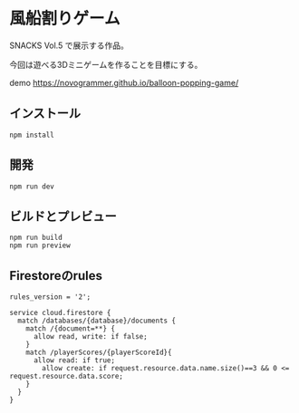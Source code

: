 # 風船割りゲーム
SNACKS Vol.5 で展示する作品。

今回は遊べる3Dミニゲームを作ることを目標にする。

demo https://novogrammer.github.io/balloon-popping-game/


## インストール
```
npm install
```


## 開発
```
npm run dev
```

## ビルドとプレビュー

```
npm run build
npm run preview
```

## Firestoreのrules

```
rules_version = '2';

service cloud.firestore {
  match /databases/{database}/documents {
    match /{document=**} {
      allow read, write: if false;
    }
    match /playerScores/{playerScoreId}{
      allow read: if true;
    	allow create: if request.resource.data.name.size()==3 && 0 <= request.resource.data.score;
    }
  }
}
```